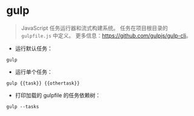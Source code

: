 # gulp

> JavaScript 任务运行器和流式构建系统。
> 任务在项目根目录的 `gulpfile.js` 中定义。
> 更多信息：<https://github.com/gulpjs/gulp-cli>。

- 运行默认任务：

`gulp`

- 运行单个任务：

`gulp {{task}} {{othertask}}`

- 打印加载的 gulpfile 的任务依赖树：

`gulp --tasks`